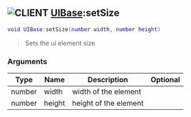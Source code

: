## ![](images/client.png "CLIENT") [UIBase](ui_UIBase):setSize

```lua
void UIBase:setSize(number width, number height)
```

> Sets the ui element size

### Arguments

| Type   | Name   | Description           | Optional |
| ------ | ------ | --------------------- | -------: |
| number | width  | width of the element  |          |
| number | height | height of the element |          |
